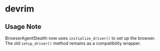 # devrim

## Usage Note
BrowserAgentStealth now uses `initialize_driver()` to set up the browser. The old `setup_driver()` method remains as a compatibility wrapper.

